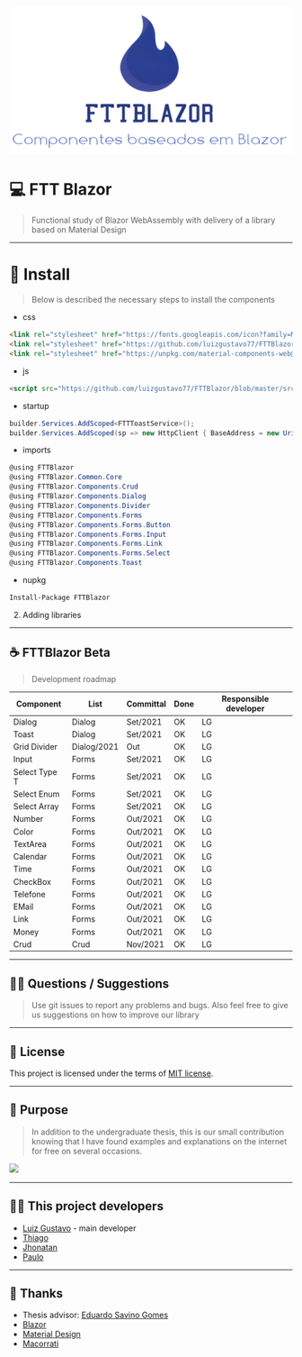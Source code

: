 <img src="https://raw.githubusercontent.com/luizgustavo77/FTTBlazor/master/src/FTTBlazor/wwwroot/img/logo.png">

# 💻 **FTT Blazor**
> Functional study of Blazor WebAssembly with delivery of a library based on Material Design

---

# 🧩 **Install**
> Below is described the necessary steps to install the components

- css
``` html
<link rel="stylesheet" href="https://fonts.googleapis.com/icon?family=Material+Icons" />
<link rel="stylesheet" href="https://github.com/luizgustavo77/FTTBlazor/blob/master/src/FTTBlazor/wwwroot/css/fttBlazor.css" /> 
<link rel="stylesheet" href="https://unpkg.com/material-components-web@latest/dist/material-components-web.min.css" />
````
- js
``` html
<script src="https://github.com/luizgustavo77/FTTBlazor/blob/master/src/FTTBlazor/wwwroot/js/fttBlazor.js"></script>
```
   - startup
``` c#
builder.Services.AddScoped<FTTToastService>();
builder.Services.AddScoped(sp => new HttpClient { BaseAddress = new Uri(builder.HostEnvironment.BaseAddress) });
```
- imports
``` c#
@using FTTBlazor
@using FTTBlazor.Common.Core
@using FTTBlazor.Components.Crud
@using FTTBlazor.Components.Dialog
@using FTTBlazor.Components.Divider
@using FTTBlazor.Components.Forms
@using FTTBlazor.Components.Forms.Button
@using FTTBlazor.Components.Forms.Input
@using FTTBlazor.Components.Forms.Link
@using FTTBlazor.Components.Forms.Select
@using FTTBlazor.Components.Toast
```
- nupkg
``` cmd
Install-Package FTTBlazor
```

2. Adding libraries

---

## ☕ **FTTBlazor Beta**
> Development roadmap

| Component | List | Committal | Done | Responsible developer |
| --- | --- | --- | --- | --- |
| Dialog | Dialog | Set/2021 | OK | LG |
| Toast | Dialog | Set/2021 | OK | LG |
| Grid Divider | Dialog/2021 | Out | OK | LG |
| Input | Forms | Set/2021 | OK | LG |
| Select Type T  | Forms | Set/2021 | OK | LG |
| Select Enum  | Forms | Set/2021 | OK | LG |
| Select Array  | Forms | Set/2021 | OK | LG |
| Number | Forms | Out/2021 | OK | LG |
| Color | Forms | Out/2021 | OK | LG |
| TextArea | Forms | Out/2021 | OK | LG |
| Calendar | Forms | Out/2021 | OK | LG |
| Time | Forms | Out/2021 | OK | LG |
| CheckBox | Forms | Out/2021 | OK | LG |
| Telefone | Forms | Out/2021 | OK | LG |
| EMail | Forms | Out/2021 | OK | LG |
| Link | Forms | Out/2021 | OK | LG |
| Money | Forms | Out/2021 | OK | LG |
| Crud | Crud | Nov/2021 | OK | LG |
 
---
  
## 🙇🏻 **Questions / Suggestions**
> Use git issues to report any problems and bugs. Also feel free to give us suggestions on how to improve our library

---

## 📜 **License**

This project is licensed under the terms of [MIT license](https://github.com/luizgustavo77/FTTBlazor/blob/master/LICENSE.md).

---

## 🚀 **Purpose**
> In addition to the undergraduate thesis, this is our small contribution knowing that I have found examples and explanations on the internet for free on several occasions.

<img src="https://cdn.dribbble.com/users/2401141/screenshots/5487982/developers-gif-showcase.gif">

---

## 🙋🏻 **This project developers**

- [Luiz Gustavo](https://github.com/luizgustavo77) - main developer
- [Thiago](https://github.com/thiagofernandes101)
- [Jhonatan](https://github.com/JhonatanMatos)
- [Paulo](https://github.com/paulopatrocinio)

---

## 💼 **Thanks**
- Thesis advisor: [Eduardo Savino Gomes](https://blazor.net)
- [Blazor](https://blazor.net)
- [Material Design](https://material.io/components/)
- [Macorrati](https://www.udemy.com/course/curso-blazor-essencial/)
